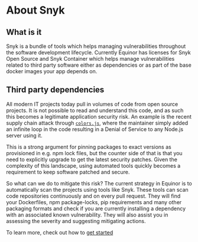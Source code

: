 # About Snyk
## What is it
Snyk is a bundle of tools which helps managing vulnerabilities throughout the software development lifecycle. Currently Equinor has
licenses for Snyk Open Source and Snyk Container which helps manage vulnerabilities related to third party software either as dependencies
or as part of the base docker images your app depends on.

## Third party dependencies
All modern IT projects today pull in volumes of code from open source projects. It is not possible to read and understand this code,
and as such this becomes a legitimate application security risk. An example is the recent supply chain attack through [`colors.js`](https://snyk.io/blog/open-source-npm-packages-colors-faker/), where the maintainer simply added an infinite loop in the code resulting
in a Denial of Service to any Node.js server using it.

This is a strong argument for pinning packages to exact versions as provisioned in e.g. npm lock files, but the counter side of that
is that you need to explicitly upgrade to get the latest security patches. Given the complexity of this landscape, using
automated tools quickly becomes a requirement to keep software patched and secure.

So what can we do to mitigate this risk? The current strategy in Equinor is to automatically scan the projects using tools like Snyk.
These tools can scan code repositories continuously and on every pull request. They will find your Dockerfiles, npm package-locks,
pip requirements and many other packaging formats and check if you are currently installing a dependency with an associated
known vulnerability. They will also assist you in assessing the severity and suggesting mitigating actions.

To learn more, check out how to [get started](index.md)
